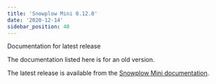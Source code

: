 ```yaml
---
title: 'Snowplow Mini 0.12.0'
date: '2020-12-14'
sidebar_position: 40
---
```


Documentation for latest release

The documentation listed here is for an old version.

The latest release is available from the [Snowplow Mini documentation](/docs/pipeline-components-and-applications/snowplow-mini/index.md).
